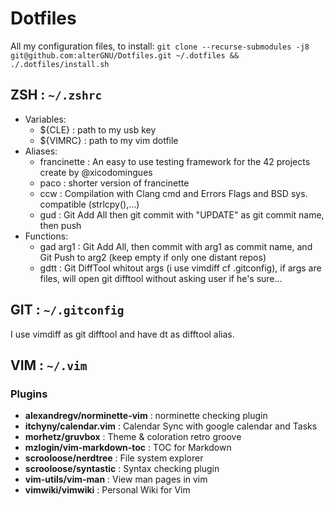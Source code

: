 # Dotfiles
All my configuration files, to install:
`git clone --recurse-submodules -j8 git@github.com:alterGNU/Dotfiles.git ~/.dotfiles && ./.dotfiles/install.sh`

## ZSH : `~/.zshrc`
- Variables:
    - ${CLE}            : path to my usb key
    - ${VIMRC}          : path to my vim dotfile
- Aliases:
    - francinette       : An easy to use testing framework for the 42 projects create by @xicodomingues
    - paco              : shorter version of francinette
    - ccw               : Compilation with Clang cmd and Errors Flags and BSD sys. compatible (strlcpy(),...)
    - gud               : Git Add All then git commit with "UPDATE" as git commit name, then push
- Functions:
    - gad arg1 <arg2>   : Git Add All, then commit with arg1 as commit name, and Git Push to arg2 (keep empty if only one distant repos)
    - gdtt <args>       : Git DiffTool whitout args (i use vimdiff cf .gitconfig), if args are files, will open git
      difftool without asking user if he's sure...

## GIT : `~/.gitconfig`
I use vimdiff as git difftool and have dt as difftool alias.

## VIM : `~/.vim`
### Plugins
- **alexandregv/norminette-vim**    : norminette checking plugin 
- **itchyny/calendar.vim**          : Calendar Sync with google calendar and Tasks
- **morhetz/gruvbox**               : Theme & coloration retro groove
- **mzlogin/vim-markdown-toc**      : TOC for Markdown
- **scrooloose/nerdtree**           : File system explorer
- **scrooloose/syntastic**          : Syntax checking plugin
- **vim-utils/vim-man**             : View man pages in vim
- **vimwiki/vimwiki**               : Personal Wiki for Vim

